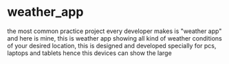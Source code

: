 # weather_app
the most common practice project every developer makes is "weather app" and here is mine, this is weather app showing all kind of weather conditions of your desired location, this is designed and developed specially for pcs, laptops and tablets hence this devices can show the large
